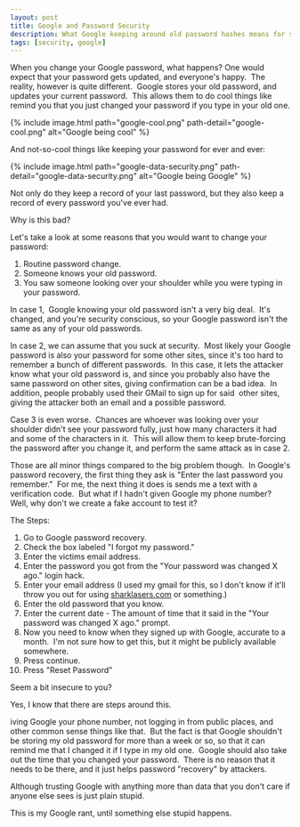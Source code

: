 ```yaml
---
layout: post
title: Google and Password Security
description: What Google keeping around old password hashes means for security
tags: [security, google]
---
```

When you change your Google password, what happens? One would expect that your password gets updated, and everyone's happy.  The reality, however is quite different.  Google stores your old password, and updates your current password.  This allows them to do cool things like remind you that you just changed your password if you type in your old one.

{% include image.html path="google-cool.png" path-detail="google-cool.png" alt="Google being cool" %}

And not-so-cool things like keeping your password for ever and ever:

{% include image.html path="google-data-security.png" path-detail="google-data-security.png" alt="Google being Google" %}

Not only do they keep a record of your last password, but they also keep a record of every password you've ever had.

Why is this bad?

Let's take a look at some reasons that you would want to change your password:


1. Routine password change.
2. Someone knows your old password.
3. You saw someone looking over your shoulder while you were typing in your password.

In case 1,  Google knowing your old password isn't a very big deal.  It's changed, and you're security conscious, so your Google password isn't the same as any of your old passwords.

In case 2, we can assume that you suck at security.  Most likely your Google password is also your password for some other sites, since it's too hard to remember a bunch of different passwords.  In this case, it lets the attacker know what your old password is, and since you probably also have the same password on other sites, giving confirmation can be a bad idea.  In addition, people probably used their GMail to sign up for said  other sites, giving the attacker both an email and a possible password.

Case 3 is even worse.  Chances are whoever was looking over your shoulder didn't see your password fully, just how many characters it had and some of the characters in it.  This will allow them to keep brute-forcing the password after you change it, and perform the same attack as in case 2.

Those are all minor things compared to the big problem though.  In Google's password recovery, the first thing they ask is "Enter the last password you remember."  For me, the next thing it does is sends me a text with a verification code.  But what if I hadn't given Google my phone number?  Well, why don't we create a fake account to test it?

The Steps:

1. Go to Google password recovery.
2. Check the box labeled "I forgot my password."
3. Enter the victims email address.
4. Enter the password you got from the "Your password was changed X ago." login hack.
5. Enter your email address (I used my gmail for this, so I don't know if it'll throw you out for using [sharklasers.com](http://www.sharklasers.com/) or something.)
6. Enter the old password that you know.
7. Enter the current date - The amount of time that it said in the "Your password was changed X ago." prompt.
8. Now you need to know when they signed up with Google, accurate to a month.  I'm not sure how to get this, but it might be publicly available somewhere.
9. Press continue.
10. Press "Reset Password"

Seem a bit insecure to you?

Yes, I know that there are steps around this.

iving Google your phone number, not logging in from public places, and other common sense things like that.  But the fact is that Google shouldn't be storing my old password for more than a week or so, so that it can remind me that I changed it if I type in my old one.  Google should also take out the time that you changed your password.  There is no reason that it needs to be there, and it just helps password "recovery" by attackers.

Although trusting Google with anything more than data that you don't care if anyone else sees is just plain stupid.

This is my Google rant, until something else stupid happens.
